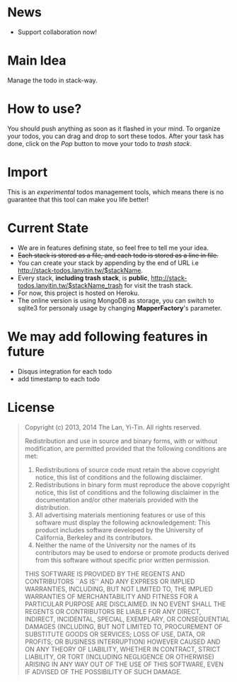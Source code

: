 # News
+ Support collaboration now!

# Main Idea
Manage the todo in stack-way.

# How to use?
You should push anything as soon as it flashed in your mind. To organize your todos, you can drag and drop to sort these todos. After your task has done, click on the *Pop* button to move your todo to *trash stack*. 

# Import
This is an *experimental* todos management tools, which means there is no guarantee that this tool can make you life better!

# Current State
+ We are in features defining state, so feel free to tell me your idea.
+ ~~Each stack is stored as a file, and each todo is stored as a line in file.~~
+ You can create your stack by appending by the end of URL i.e http://stack-todos.lanyitin.tw/$stackName.
+ Every stack, **including trash stack**, is **public**, http://stack-todos.lanyitin.tw/$stackName_trash for visit the trash stack.
+ For now, this project is hosted on Heroku.
+ The online version is using MongoDB as storage, you can switch to sqlite3 for personaly usage by changing __MapperFactory__'s parameter.

# We may add following features in future
+ Disqus integration for each todo
+ add timestamp to each todo

# License
> Copyright (c) 2013, 2014
>      The Lan, Yi-Tin.  All rights reserved.
>
> Redistribution and use in source and binary forms, with or without
> modification, are permitted provided that the following conditions
> are met:
> 1. Redistributions of source code must retain the above copyright
>    notice, this list of conditions and the following disclaimer.
> 2. Redistributions in binary form must reproduce the above copyright
>    notice, this list of conditions and the following disclaimer in the
>    documentation and/or other materials provided with the distribution.
> 3. All advertising materials mentioning features or use of this software
>    must display the following acknowledgement:
>      This product includes software developed by the University of
>      California, Berkeley and its contributors.
> 4. Neither the name of the University nor the names of its contributors
>    may be used to endorse or promote products derived from this software
>    without specific prior written permission.
>
> THIS SOFTWARE IS PROVIDED BY THE REGENTS AND CONTRIBUTORS ``AS IS'' AND
> ANY EXPRESS OR IMPLIED WARRANTIES, INCLUDING, BUT NOT LIMITED TO, THE
> IMPLIED WARRANTIES OF MERCHANTABILITY AND FITNESS FOR A PARTICULAR PURPOSE
> ARE DISCLAIMED.  IN NO EVENT SHALL THE REGENTS OR CONTRIBUTORS BE LIABLE
> FOR ANY DIRECT, INDIRECT, INCIDENTAL, SPECIAL, EXEMPLARY, OR CONSEQUENTIAL
> DAMAGES (INCLUDING, BUT NOT LIMITED TO, PROCUREMENT OF SUBSTITUTE GOODS
> OR SERVICES; LOSS OF USE, DATA, OR PROFITS; OR BUSINESS INTERRUPTION)
> HOWEVER CAUSED AND ON ANY THEORY OF LIABILITY, WHETHER IN CONTRACT, STRICT
> LIABILITY, OR TORT (INCLUDING NEGLIGENCE OR OTHERWISE) ARISING IN ANY WAY
> OUT OF THE USE OF THIS SOFTWARE, EVEN IF ADVISED OF THE POSSIBILITY OF
> SUCH DAMAGE.
